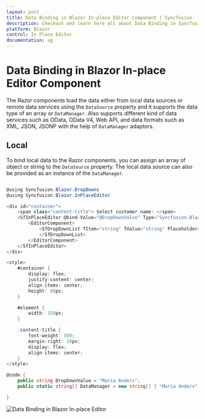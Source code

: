 ```yaml
---
layout: post
title: Data Binding in Blazor In-place Editor Component | Syncfusion
description: Checkout and learn here all about Data Binding in Syncfusion Blazor In-place Editor component and more.
platform: Blazor
control: In Place Editor 
documentation: ug
---
```


# Data Binding in Blazor In-place Editor Component

The Razor components load the data either from local data sources or remote data services using the `DataSource` property and it supports the data type of an array or `DataManager`. Also supports different kind of data services such as OData, OData V4, Web API, and data formats such as XML, JSON, JSONP with the help of `DataManager` adaptors.

## Local

To bind local data to the Razor components, you can assign an array of object or string to the `DataSource` property. The local data source can also be provided as an instance of the `DataManager`.

```csharp

@using Syncfusion.Blazor.DropDowns
@using Syncfusion.Blazor.InPlaceEditor

<div id="container">
    <span class="content-title"> Select customer name: </span>
    <SfInPlaceEditor @bind-Value="@DropDownValue" Type="Syncfusion.Blazor.InPlaceEditor.InputType.DropDownList" TValue="string">
        <EditorComponent>
            <SfDropDownList TItem="string" TValue="string" Placeholder="Select a customer" @bind-Value="@DropDownValue" DataSource="@DataManager">
            </SfDropDownList>
        </EditorComponent>
    </SfInPlaceEditor>
</div>

<style>
    #container {
        display: flex;
        justify-content: center;
        align-items: center;
        height: 80px;
    }

    #element {
        width: 150px;
    }

    .content-title {
        font-weight: 500;
        margin-right: 20px;
        display: flex;
        align-items: center;
    }
</style>

@code {
    public string DropDownValue = "Maria Anders";
    public static string[] DataManager = new string[] { "Maria Anders", "Ana Trujillo", "Antonio Moreno", "Thomas Hardy", "Chiristina Berglund", "Hanna Moos" };

}

```



![Data Binding in Blazor In-place Editor](./images/blazor-inplace-editor-data-binding.png)